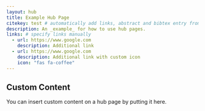 ```yaml
---
layout: hub
title: Example Hub Page
citekey: test # automatically add links, abstract and bibtex entry from a publication
description: An _example_ for how to use hub pages.
links: # specify links manually
  - url: https://www.google.com
    description: Additional link
  - url: https://www.google.com
    description: Additional link with custom icon
    icon: "fas fa-coffee"
---
```


## Custom Content

You can insert custom content on a hub page by putting it here.